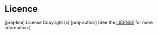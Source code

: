 <!--
TODO: Complete proj-lice and proj-author (specify the licence used and the author of the project)
-->
# Licence 
[proj-lice] License
Copyright (c) [proj-author]
(See the [LICENSE](/LICENSE.md) for more information.)
